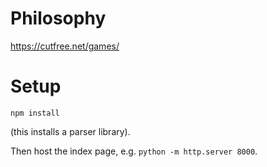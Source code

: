 # Philosophy
<https://cutfree.net/games/>

# Setup
```
npm install
```
(this installs a parser library).

Then host the index page, e.g. `python -m http.server 8000`.
